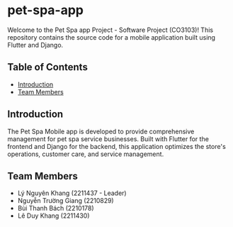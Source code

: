 # pet-spa-app

Welcome to the Pet Spa app Project - Software Project (CO3103)! This repository contains the source code for a mobile application built using Flutter and Django.


## Table of Contents

- [Introduction](#introduction)
- [Team Members](#team-members)


## Introduction

The Pet Spa Mobile app is developed to provide comprehensive management for pet spa service businesses. Built with Flutter for the frontend and Django for the backend, this application optimizes the store's operations, customer care, and service management.

## Team Members
- Lý Nguyên Khang (2211437 - Leader)
- Nguyễn Trường Giang (2210829)
- Bùi Thanh Bách (2210178)
- Lê Duy Khang (2211430)
